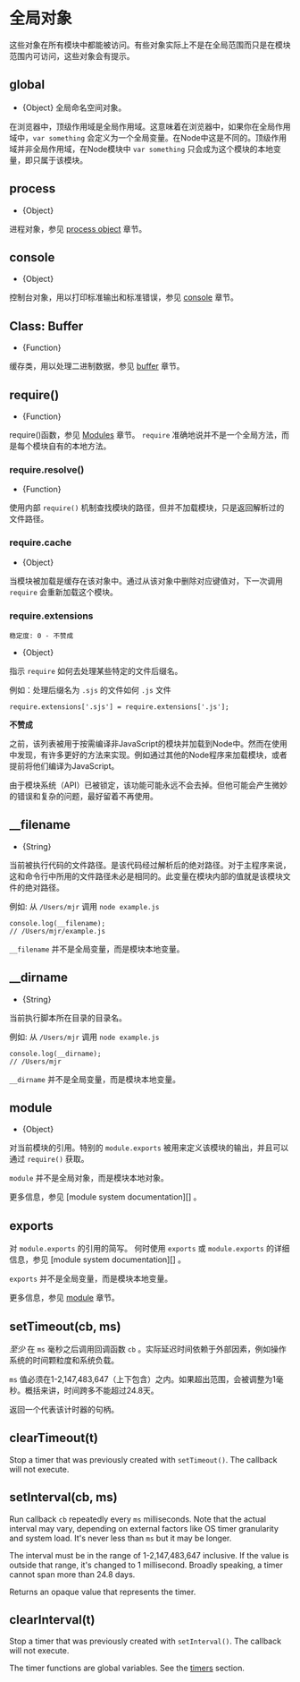 # 全局对象

<!-- type=misc -->

这些对象在所有模块中都能被访问。有些对象实际上不是在全局范围而只是在模块范围内可访问，这些对象会有提示。

## global

<!-- type=global -->

* {Object} 全局命名空间对象。

在浏览器中，顶级作用域是全局作用域。这意味着在浏览器中，如果你在全局作用域中，`var something` 会定义为一个全局变量。在Node中这是不同的。顶级作用域并非全局作用域，在Node模块中 `var something` 只会成为这个模块的本地变量，即只属于该模块。

## process

<!-- type=global -->

* {Object}

进程对象，参见 [process object][] 章节。

## console

<!-- type=global -->

* {Object}

控制台对象，用以打印标准输出和标准错误，参见 [console][] 章节。

## Class: Buffer

<!-- type=global -->

* {Function}

缓存类，用以处理二进制数据，参见 [buffer][] 章节。

## require()

<!-- type=var -->

* {Function}

require()函数，参见 [Modules][] 章节。 `require` 准确地说并不是一个全局方法，而是每个模块自有的本地方法。


### require.resolve()

* {Function}

使用内部 `require()` 机制查找模块的路径，但并不加载模块，只是返回解析过的文件路径。

### require.cache

* {Object}

当模块被加载是缓存在该对象中。通过从该对象中删除对应键值对，下一次调用 `require` 会重新加载这个模块。

### require.extensions

    稳定度: 0 - 不赞成

* {Object}

指示 `require` 如何去处理某些特定的文件后缀名。

例如：处理后缀名为 `.sjs` 的文件如何 `.js` 文件

    require.extensions['.sjs'] = require.extensions['.js'];

**不赞成**  

之前，该列表被用于按需编译非JavaScript的模块并加载到Node中。然而在使用中发现，有许多更好的方法来实现。例如通过其他的Node程序来加载模块，或者提前将他们编译为JavaScript。

由于模块系统（API）已被锁定，该功能可能永远不会去掉。但他可能会产生微妙的错误和复杂的问题，最好留着不再使用。

## __filename

<!-- type=var -->

* {String}

当前被执行代码的文件路径。是该代码经过解析后的绝对路径。对于主程序来说，这和命令行中所用的文件路径未必是相同的。此变量在模块内部的值就是该模块文件的绝对路径。

例如: 从 `/Users/mjr` 调用 `node example.js`

    console.log(__filename);
    // /Users/mjr/example.js

`__filename` 并不是全局变量，而是模块本地变量。

## __dirname

<!-- type=var -->

* {String}

当前执行脚本所在目录的目录名。

例如: 从 `/Users/mjr` 调用 `node example.js`

    console.log(__dirname);
    // /Users/mjr

`__dirname` 并不是全局变量，而是模块本地变量。


## module

<!-- type=var -->

* {Object}

对当前模块的引用。特别的 `module.exports` 被用来定义该模块的输出，并且可以通过 `require()` 获取。

`module` 并不是全局对象，而是模块本地对象。

更多信息，参见 [module system documentation][] 。

## exports

<!-- type=var -->

对 `module.exports` 的引用的简写。
何时使用 `exports` 或 `module.exports` 的详细信息，参见 [module system documentation][] 。

`exports` 并不是全局变量，而是模块本地变量。

更多信息，参见 [module][] 章节。

## setTimeout(cb, ms)

*至少* 在 `ms` 毫秒之后调用回调函数 `cb` 。实际延迟时间依赖于外部因素，例如操作系统的时间颗粒度和系统负载。

`ms` 值必须在1-2,147,483,647（上下包含）之内。如果超出范围，会被调整为1毫秒。概括来讲，时间跨多不能超过24.8天。

返回一个代表该计时器的句柄。

## clearTimeout(t)

Stop a timer that was previously created with `setTimeout()`. The callback will
not execute.

## setInterval(cb, ms)

Run callback `cb` repeatedly every `ms` milliseconds. Note that the actual
interval may vary, depending on external factors like OS timer granularity and
system load. It's never less than `ms` but it may be longer.

The interval must be in the range of 1-2,147,483,647 inclusive. If the value is
outside that range, it's changed to 1 millisecond. Broadly speaking, a timer
cannot span more than 24.8 days.

Returns an opaque value that represents the timer.

## clearInterval(t)

Stop a timer that was previously created with `setInterval()`. The callback
will not execute.

<!--type=global-->

The timer functions are global variables. See the [timers][] section.

[buffer]: buffer.html
[module]: modules.html
[Modules]: modules.html#modules_modules
[process object]: process.html#process_process
[console]: console.html
[timers]: timers.html

